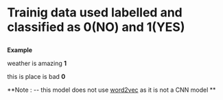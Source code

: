 # Trainig data used labelled and classified as 0(NO) and 1(YES) <p> </p>
 **Example** <p> </p>
 weather is amazing  **1** <p> </p>
 this is place is bad **0**
 
 
 **Note : -- this model does not use <u>word2vec</u> as it is not a CNN model **


